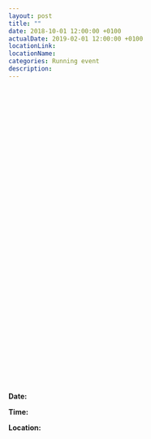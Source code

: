 ```yaml
---
layout: post
title: ""
date: 2018-10-01 12:00:00 +0100
actualDate: 2019-02-01 12:00:00 +0100
locationLink:
locationName:
categories: Running event
description:
---
```


<iframe style="float:right;" src="" width="800" height="600" frameborder="0" style="border:0" allowfullscreen></iframe>

**Date:**

**Time:**

**Location:** 


&nbsp;
